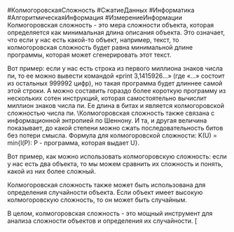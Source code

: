 #КолмогоровскаяСложность #СжатиеДанных #Информатика #АлгоритмическаяИнформация #ИзмерениеИнформации
Колмогоровская сложность - это мера сложности объекта, которая определяется как минимальная длина описания объекта. Это означает, что если у нас есть какой-то объект, например, текст, то колмогоровская сложность будет равна минимальной длине программы, которая может сгенерировать этот текст.

Вот пример: если у нас есть строка из первого миллиона знаков числа пи, то ее можно вывести командой «print 3,1415926…» (где «…» состоит из остальных 999992 цифр), но такая программа будет длиннее самой этой строки. А можно составить гораздо более короткую программу из нескольких сотен инструкций, которая самостоятельно вычислит миллион знаков числа пи. Ее длина в битах и является колмогоровской сложностью числа пи. 
\Колмогоровская сложность также связана с информационной энтропией по Шеннону. И та, и другая величина показывает, до какой степени можно сжать последовательность битов без потери смысла. 
Формула для колмогоровской сложности: K(U) = min{l(P): P - программа, которая выдает U}. 

Вот пример, как можно использовать колмогоровскую сложность: если у нас есть два объекта, то мы можем сравнить их сложность и понять, какой из них более сложный. 

Колмогоровская сложность также может быть использована для определения случайности объекта. Если объект имеет высокую колмогоровскую сложность, то он может быть случайным. 

В целом, колмогоровская сложность - это мощный инструмент для анализа сложности объектов и определения их случайности. [
